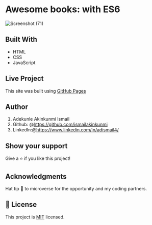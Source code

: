 # Awesome books: with ES6

![Screenshot (71)](https://user-images.githubusercontent.com/37457094/151448634-c359557e-e991-4ad0-8773-bda7d9827343.png)


## Built With

- HTML
- CSS
- JavaScript

## Live Project

This site was built using [GitHub Pages](https://ismailakinkunmi.github.io/AwesomeBook-ES6/)

## Author

1. Adekunle Akinkunmi Ismail
2. Github: @<https://github.com/ismailakinkunmi>
3. LinkedIn:@<https://www.linkedin.com/in/adismail4/>

## Show your support

Give a ⭐️ if you like this project!

## Acknowledgments

Hat tip 👒 to microverse for the opportunity and my coding partners.

## 📝 License

This project is [MIT](./MIT.md) licensed.
